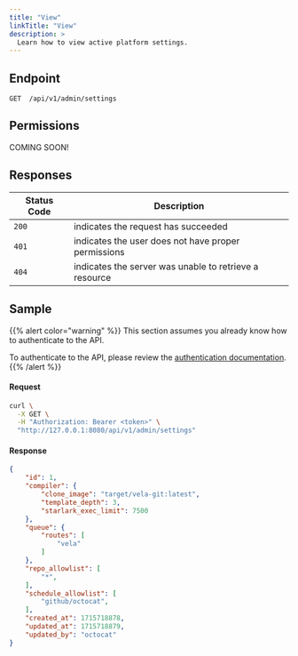 ```yaml
---
title: "View"
linkTitle: "View"
description: >
  Learn how to view active platform settings.
---
```


## Endpoint

```
GET  /api/v1/admin/settings
```

## Permissions

COMING SOON!

## Responses

| Status Code | Description                                                |
| ----------- | ---------------------------------------------------------- |
| `200`       | indicates the request has succeeded                        |
| `401`       | indicates the user does not have proper permissions        |
| `404`       | indicates the server was unable to retrieve a resource     |

## Sample

{{% alert color="warning" %}}
This section assumes you already know how to authenticate to the API.

To authenticate to the API, please review the [authentication documentation](/docs/reference/api/authentication/).
{{% /alert %}}

#### Request

```sh
curl \
  -X GET \
  -H "Authorization: Bearer <token>" \
  "http://127.0.0.1:8080/api/v1/admin/settings"
```

#### Response

```json
{
	"id": 1,
	"compiler": {
		"clone_image": "target/vela-git:latest",
		"template_depth": 3,
		"starlark_exec_limit": 7500
	},
	"queue": {
		"routes": [
			"vela"
		]
	},
	"repo_allowlist": [
		"*",
	],
	"schedule_allowlist": [
		"github/octocat",
	],
	"created_at": 1715718878,
	"updated_at": 1715718879,
	"updated_by": "octocat"
}
```
